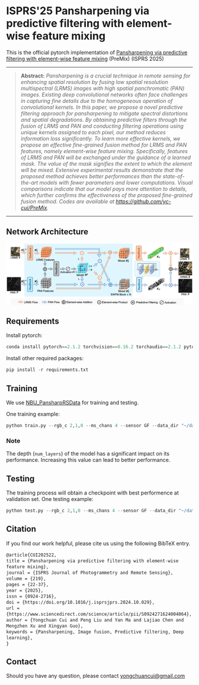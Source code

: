 # ISPRS'25 Pansharpening via predictive filtering with element-wise feature mixing

This is the official pytorch implementation of [Pansharpening via predictive filtering with element-wise feature mixing](https://www.sciencedirect.com/science/article/abs/pii/S0924271624004064) (PreMix) (ISPRS 2025)


<hr />

> **Abstract:** *Pansharpening is a crucial technique in remote sensing for enhancing spatial resolution by fusing low spatial resolution multispectral (LRMS) images with high spatial panchromatic (PAN) images. Existing deep convolutional networks often face challenges in capturing fine details due to the homogeneous operation of convolutional kernels. In this paper, we propose a novel predictive filtering approach for pansharpening to mitigate spectral distortions and spatial degradations. By obtaining predictive filters through the fusion of LRMS and PAN and conducting filtering operations using unique kernels assigned to each pixel, our method reduces information loss significantly. To learn more effective kernels, we propose an effective fine-grained fusion method for LRMS and PAN features, namely element-wise feature mixing. Specifically, features of LRMS and PAN will be exchanged under the guidance of a learned mask. The value of the mask signifies the extent to which the element will be mixed. Extensive experimental results demonstrate that the proposed method achieves better performances than the state-of-the-art models with fewer parameters and lower computations. Visual comparisons indicate that our model pays more attention to details, which further confirms the effectiveness of the proposed fine-grained fusion method. Codes are available at https://github.com/yc-cui/PreMix.* 
<hr />


## Network Architecture

![](assets/overview.jpg)


## Requirements

Install pytorch:

```python
conda install pytorch==2.1.2 torchvision==0.16.2 torchaudio==2.1.2 pytorch-cuda=11.8 -c pytorch -c nvidia
```

Install other required packages:

```python
pip install -r requirements.txt
```

## Training

We use [NBU_PansharpRSData](https://github.com/starboot/NBU_PansharpRSData) for training and testing.

One training example:
```python
python train.py --rgb_c 2,1,0 --ms_chans 4 --sensor GF --data_dir "~/data/3 Gaofen-1" --embed_dim 32 --kernel_size 3 --pf_kernel 3 --num_layers 1 --EWFM --activation tanh+relu
```

### Note

The depth (`num_layers`) of the model has a significant impact on its performance. Increasing this value can lead to better performance.

## Testing

The training process will obtain a checkpoint with best performence at validation set. One testing example:

```python
python test.py --rgb_c 2,1,0 --ms_chans 4 --sensor GF --data_dir "~/data/3 Gaofen-1" --embed_dim 32 --kernel_size 3 --pf_kernel 3 --num_layers 1 --EWFM --activation tanh+relu --ckpt log_m=PreMixHuge_s=GF_l=1_d=32_k=3_pfk=3_EWFM=True_a=tanh+relu/ep=279_PSNR=44.7997.ckpt
```


## Citation

If you find our work helpful, please cite us using the following BibTeX entry.
```
@article{CUI202522,
title = {Pansharpening via predictive filtering with element-wise feature mixing},
journal = {ISPRS Journal of Photogrammetry and Remote Sensing},
volume = {219},
pages = {22-37},
year = {2025},
issn = {0924-2716},
doi = {https://doi.org/10.1016/j.isprsjprs.2024.10.029},
url = {https://www.sciencedirect.com/science/article/pii/S0924271624004064},
author = {Yongchuan Cui and Peng Liu and Yan Ma and Lajiao Chen and Mengzhen Xu and Xingyan Guo},
keywords = {Pansharpening, Image fusion, Predictive filtering, Deep learning},
}
```

## Contact

Should you have any question, please contact yongchuancui@gmail.com

